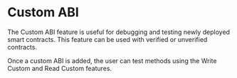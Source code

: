 # Custom ABI

The Custom ABI feature is useful for debugging and testing newly deployed smart contracts. This feature can be used with verified or unverified contracts.

Once a custom ABI is added, the user can test methods using the Write Custom and Read Custom features.
